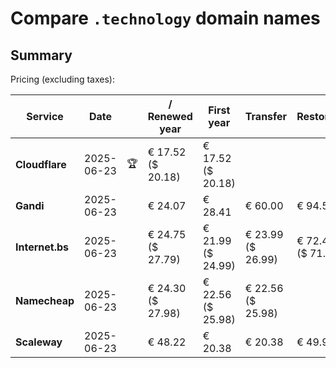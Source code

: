 # Compare `.technology` domain names

## Summary

Pricing (excluding taxes):

| Service | Date |  | / Renewed year | First year | Transfer | Restoration |
|--|--|--|--|--|--|--|
| **Cloudflare** | 2025-06-23 | 🏆 | € 17.52<br>($ 20.18) | € 17.52<br>($ 20.18) |  |  |
| **Gandi** | 2025-06-23 |  | € 24.07 | € 28.41 | € 60.00 | € 94.53 |
| **Internet.bs** | 2025-06-23 |  | € 24.75<br>($ 27.79) | € 21.99<br>($ 24.99) | € 23.99<br>($ 26.99) | € 72.45<br>($ 71.49) |
| **Namecheap** | 2025-06-23 |  | € 24.30<br>($ 27.98) | € 22.56<br>($ 25.98) | € 22.56<br>($ 25.98) |  |
| **Scaleway** | 2025-06-23 |  | € 48.22 | € 20.38 | € 20.38 | € 49.99 |

